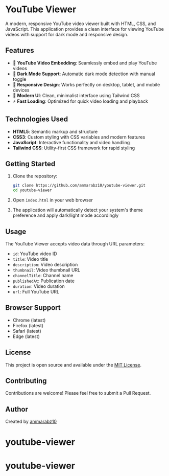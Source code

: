 # YouTube Viewer

A modern, responsive YouTube video viewer built with HTML, CSS, and JavaScript. This application provides a clean interface for viewing YouTube videos with support for dark mode and responsive design.

## Features

- 🎥 **YouTube Video Embedding**: Seamlessly embed and play YouTube videos
- 🌙 **Dark Mode Support**: Automatic dark mode detection with manual toggle
- 📱 **Responsive Design**: Works perfectly on desktop, tablet, and mobile devices
- 🎨 **Modern UI**: Clean, minimalist interface using Tailwind CSS
- ⚡ **Fast Loading**: Optimized for quick video loading and playback

## Technologies Used

- **HTML5**: Semantic markup and structure
- **CSS3**: Custom styling with CSS variables and modern features
- **JavaScript**: Interactive functionality and video handling
- **Tailwind CSS**: Utility-first CSS framework for rapid styling

## Getting Started

1. Clone the repository:
   ```bash
   git clone https://github.com/ammarabz10/youtube-viewer.git
   cd youtube-viewer
   ```

2. Open `index.html` in your web browser

3. The application will automatically detect your system's theme preference and apply dark/light mode accordingly

## Usage

The YouTube Viewer accepts video data through URL parameters:

- `id`: YouTube video ID
- `title`: Video title
- `description`: Video description
- `thumbnail`: Video thumbnail URL
- `channelTitle`: Channel name
- `publishedAt`: Publication date
- `duration`: Video duration
- `url`: Full YouTube URL

## Browser Support

- Chrome (latest)
- Firefox (latest)
- Safari (latest)
- Edge (latest)

## License

This project is open source and available under the [MIT License](LICENSE).

## Contributing

Contributions are welcome! Please feel free to submit a Pull Request.

## Author

Created by [ammarabz10](https://github.com/ammarabz10)
# youtube-viewer
# youtube-viewer
